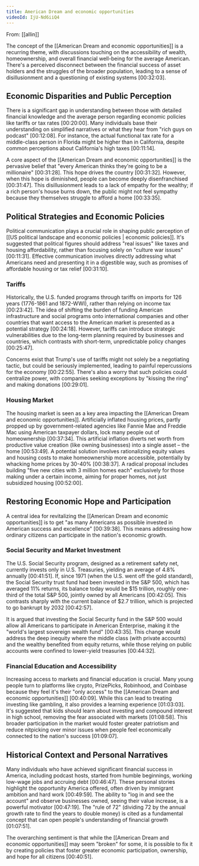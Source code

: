 ```yaml
---
title: American Dream and economic opportunities
videoId: IjU-Nd6iiQ4
---
```


From: [[allin]] <br/> 

The concept of the [[American Dream and economic opportunities]] is a recurring theme, with discussions touching on the accessibility of wealth, homeownership, and overall financial well-being for the average American. There's a perceived disconnect between the financial success of asset holders and the struggles of the broader population, leading to a sense of disillusionment and a questioning of existing systems <a class="yt-timestamp" data-t="00:32:03">[00:32:03]</a>.

## Economic Disparities and Public Perception

There is a significant gap in understanding between those with detailed financial knowledge and the average person regarding economic policies like tariffs or tax rates <a class="yt-timestamp" data-t="00:20:00">[00:20:00]</a>. Many individuals base their understanding on simplified narratives or what they hear from "rich guys on podcast" <a class="yt-timestamp" data-t="00:12:08">[00:12:08]</a>. For instance, the actual functional tax rate for a middle-class person in Florida might be higher than in California, despite common perceptions about California's high taxes <a class="yt-timestamp" data-t="00:11:14">[00:11:14]</a>.

A core aspect of the [[American Dream and economic opportunities]] is the pervasive belief that "every American thinks they're going to be a millionaire" <a class="yt-timestamp" data-t="00:31:28">[00:31:28]</a>. This hope drives the country <a class="yt-timestamp" data-t="00:31:32">[00:31:32]</a>. However, when this hope is diminished, people can become deeply disenfranchised <a class="yt-timestamp" data-t="00:31:47">[00:31:47]</a>. This disillusionment leads to a lack of empathy for the wealthy; if a rich person's house burns down, the public might not feel sympathy because they themselves struggle to afford a home <a class="yt-timestamp" data-t="00:33:35">[00:33:35]</a>.

## Political Strategies and Economic Policies

Political communication plays a crucial role in shaping public perception of [[US political landscape and economic policies | economic policies]]. It's suggested that political figures should address "real issues" like taxes and housing affordability, rather than focusing solely on "culture war issues" <a class="yt-timestamp" data-t="00:11:31">[00:11:31]</a>. Effective communication involves directly addressing what Americans need and presenting it in a digestible way, such as promises of affordable housing or tax relief <a class="yt-timestamp" data-t="00:31:10">[00:31:10]</a>.

### Tariffs
Historically, the U.S. funded programs through tariffs on imports for 126 years (1776-1861 and 1872-WWI), rather than relying on income tax <a class="yt-timestamp" data-t="00:23:42">[00:23:42]</a>. The idea of shifting the burden of funding American infrastructure and social programs onto international companies and other countries that want access to the American market is presented as a potential strategy <a class="yt-timestamp" data-t="00:24:18">[00:24:18]</a>. However, tariffs can introduce strategic vulnerabilities due to the long-term planning required by businesses and countries, which contrasts with short-term, unpredictable policy changes <a class="yt-timestamp" data-t="00:25:47">[00:25:47]</a>.

Concerns exist that Trump's use of tariffs might not solely be a negotiating tactic, but could be seriously implemented, leading to painful repercussions for the economy <a class="yt-timestamp" data-t="00:22:55">[00:22:55]</a>. There's also a worry that such policies could centralize power, with companies seeking exceptions by "kissing the ring" and making donations <a class="yt-timestamp" data-t="00:29:01">[00:29:01]</a>.

### Housing Market
The housing market is seen as a key area impacting the [[American Dream and economic opportunities]]. Artificially inflated housing prices, partly propped up by government-related agencies like Fannie Mae and Freddie Mac using American taxpayer dollars, lock many people out of homeownership <a class="yt-timestamp" data-t="00:37:34">[00:37:34]</a>. This artificial inflation diverts net worth from productive value creation (like owning businesses) into a single asset – the home <a class="yt-timestamp" data-t="00:53:49">[00:53:49]</a>. A potential solution involves rationalizing equity values and housing costs to make homeownership more accessible, potentially by whacking home prices by 30-40% <a class="yt-timestamp" data-t="00:38:37">[00:38:37]</a>. A radical proposal includes building "five new cities with 3 million homes each" exclusively for those making under a certain income, aiming for proper homes, not just subsidized housing <a class="yt-timestamp" data-t="00:52:00">[00:52:00]</a>.

## Restoring Economic Hope and Participation

A central idea for revitalizing the [[American Dream and economic opportunities]] is to get "as many Americans as possible invested in American success and excellence" <a class="yt-timestamp" data-t="00:39:38">[00:39:38]</a>. This means addressing how ordinary citizens can participate in the nation's economic growth.

### Social Security and Market Investment
The U.S. Social Security program, designed as a retirement safety net, currently invests only in U.S. Treasuries, yielding an average of 4.8% annually <a class="yt-timestamp" data-t="00:41:51">[00:41:51]</a>. If, since 1971 (when the U.S. went off the gold standard), the Social Security trust fund had been invested in the S&P 500, which has averaged 11% returns, its balance today would be $15 trillion, roughly one-third of the total S&P 500, jointly owned by all Americans <a class="yt-timestamp" data-t="00:42:05">[00:42:05]</a>. This contrasts sharply with the current balance of $2.7 trillion, which is projected to go bankrupt by 2032 <a class="yt-timestamp" data-t="00:42:57">[00:42:57]</a>.

It is argued that investing the Social Security fund in the S&P 500 would allow all Americans to participate in American Enterprise, making it the "world's largest sovereign wealth fund" <a class="yt-timestamp" data-t="00:43:35">[00:43:35]</a>. This change would address the deep inequity where the middle class (with private accounts) and the wealthy benefited from equity returns, while those relying on public accounts were confined to lower-yield treasuries <a class="yt-timestamp" data-t="00:44:32">[00:44:32]</a>.

### Financial Education and Accessibility
Increasing access to markets and financial education is crucial. Many young people turn to platforms like crypto, PrizePicks, Robinhood, and Coinbase because they feel it's their "only access" to the [[American Dream and economic opportunities]] <a class="yt-timestamp" data-t="00:40:09">[00:40:09]</a>. While this can lead to treating investing like gambling, it also provides a learning experience <a class="yt-timestamp" data-t="01:03:03">[01:03:03]</a>. It's suggested that kids should learn about investing and compound interest in high school, removing the fear associated with markets <a class="yt-timestamp" data-t="01:08:58">[01:08:58]</a>. This broader participation in the market would foster greater patriotism and reduce nitpicking over minor issues when people feel economically connected to the nation's success <a class="yt-timestamp" data-t="01:09:07">[01:09:07]</a>.

## Historical Context and Personal Narratives
Many individuals who have achieved significant financial success in America, including podcast hosts, started from humble beginnings, working low-wage jobs and accruing debt <a class="yt-timestamp" data-t="00:46:47">[00:46:47]</a>. These personal stories highlight the opportunity America offered, often driven by immigrant ambition and hard work <a class="yt-timestamp" data-t="00:49:59">[00:49:59]</a>. The ability to "log in and see the account" and observe businesses owned, seeing their value increase, is a powerful motivator <a class="yt-timestamp" data-t="00:47:19">[00:47:19]</a>. The "rule of 72" (dividing 72 by the annual growth rate to find the years to double money) is cited as a fundamental concept that can open people's understanding of financial growth <a class="yt-timestamp" data-t="01:07:51">[01:07:51]</a>.

The overarching sentiment is that while the [[American Dream and economic opportunities]] may seem "broken" for some, it is possible to fix it by creating policies that foster greater economic participation, ownership, and hope for all citizens <a class="yt-timestamp" data-t="00:40:51">[00:40:51]</a>.
